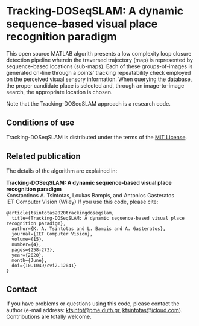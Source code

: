 # Tracking‐DOSeqSLAM: A dynamic sequence‐based visual place recognition paradigm

This open source MATLAB algorith presents a low complexity loop closure detection pipeline wherein the traversed trajectory (map) is represented by sequence-based locations (sub-maps).
Each of these groups-of-images is generated on-line through a points’ tracking repeatability check employed on the perceived visual sensory information.
When querying the database, the proper candidate place is selected and, through an image-to-image search, the appropriate location is chosen.

Note that the Tracking-DOSeqSLAM approach is a research code.

## Conditions of use
Tracking-DOSeqSLAM is distributed under the terms of the [MIT License](https://github.com/ktsintotas/Bag-of-Tracked-Words/blob/master/LICENSE).

## Related publication
The details of the algorithm are explained in:

**Tracking‐DOSeqSLAM: A dynamic sequence‐based visual place recognition paradigm<br/>**
Konstantinos A. Tsintotas, Loukas Bampis, and Antonios Gasteratos<br/>
IET Computer Vision (Wiley)
If you use this code, please cite:

```
@article{tsintotas2020trackingdoseqslam,
  title={Tracking‐DOSeqSLAM: A dynamic sequence‐based visual place recognition paradigm},  
  author={K. A. Tsintotas and L. Bampis and A. Gasteratos},   
  journal={IET Computer Vision},
  volume={15},
  number={4},
  pages={258-273},
  year={2020},   
  month={June}, 
  doi={10.1049/cvi2.12041}  
}
```
## Contact
If you have problems or questions using this code, please contact the author (e-mail address: ktsintot@pme.duth.gr, ktsintotas@icloud.com). Contributions are totally welcome.
